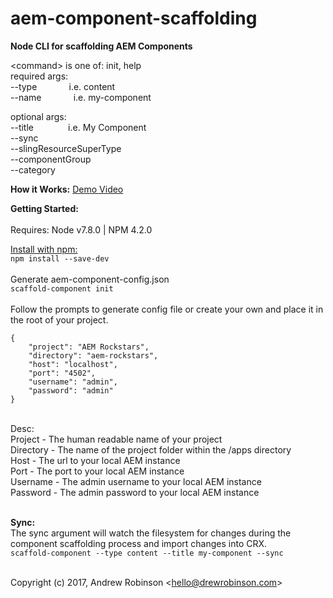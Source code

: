 # aem-component-scaffolding

**Node CLI for scaffolding AEM Components**

&lt;command&gt; is one of: init, help<br/>
  required args:<br/>
   --type &nbsp;&nbsp;&nbsp;&nbsp;&nbsp;&nbsp;&nbsp;&nbsp;&nbsp;&nbsp;&nbsp;&nbsp;i.e. content<br/>
   --name &nbsp;&nbsp;&nbsp;&nbsp;&nbsp;&nbsp;&nbsp;&nbsp;&nbsp;&nbsp;&nbsp;&nbsp;i.e. my-component<br/>

  optional args:<br/>
   --title &nbsp;&nbsp;&nbsp;&nbsp;&nbsp;&nbsp;&nbsp;&nbsp;&nbsp;&nbsp;&nbsp;&nbsp; i.e. My Component<br/>
   --sync<br/>
   --slingResourceSuperType<br/>
   --componentGroup<br/>
   --category<br/>

**How it Works:**
[Demo Video](https://screencast.com/t/inNoh72O9O)


**Getting Started:**
<br/><br/>
Requires:   Node v7.8.0 | NPM 4.2.0

[Install with npm:](https://www.npmjs.com/package/aem-component-scaffolding)<br/>
```npm install --save-dev```<br/><br/>
Generate aem-component-config.json<br/>
```scaffold-component init```<br/><br/>
Follow the prompts  to generate config file or create your own and place it in the root of your project.<br/>
```
{
	"project": "AEM Rockstars",
	"directory": "aem-rockstars",
	"host": "localhost",
	"port": "4502",
	"username": "admin",
	"password": "admin"
}
```
<br/>
Desc:<br/>
Project - The human readable name of your project<br/>
Directory - The name of the project folder within the /apps directory<br/>
Host - The url to your local AEM instance<br/>
Port - The port to your local AEM instance<br/>
Username - The admin username to your local AEM instance<br/>
Password - The admin password to your local AEM instance
<br/><br/>


**Sync:**
<br/>
The sync argument will watch the filesystem for changes during the component scaffolding process and import changes into CRX.<br/>
```scaffold-component --type content --title my-component --sync```
<br/><br/>

Copyright (c) 2017, Andrew Robinson &lt;hello@drewrobinson.com&gt;<br/>
